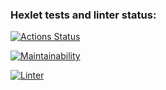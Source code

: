 ### Hexlet tests and linter status:
[![Actions Status](https://github.com/niramov/frontend-project-lvl1/workflows/hexlet-check/badge.svg)](https://github.com/Estense/frontend-project-lvl1/actions)

[![Maintainability](https://api.codeclimate.com/v1/badges/a99a88d28ad37a79dbf6/maintainability)](https://codeclimate.com/github/codeclimate/codeclimate/maintainability)

[![Linter](https://github.com/niramov/frontend-project-lvl1/actions/workflows/node.js.yml/badge.svg)](https://github.com/Estense/frontend-project-lvl1/actions/workflows/nodejs.yml)
